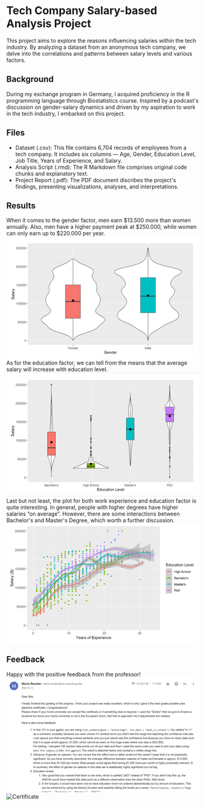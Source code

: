 # Tech Company Salary-based Analysis Project
This project aims to explore the reasons influencing salaries within the tech industry. By analyzing a dataset from an anonymous tech company, we delve into the correlations and patterns between salary levels and various factors.  

## Background
During my exchange program in Germany, I acquired proficiency in the R programming language through Biostatistics course. Inspired by a podcast's discussion on gender-salary dynamics and driven by my aspiration to work in the tech industry, I embarked on this project.  

## Files
- Dataset (.csv): This file contains 6,704 records of employees from a tech company. It includes six columns — Age, Gender, Education Level, Job Title, Years of Experience, and Salary.
- Analysis Script (.rmd): The R Markdown file comprises original code chunks and explanatory text.
- Project Report (.pdf): The PDF document discribes the project's findings, presenting visualizations, analyses, and interpretations.

## Results
When it comes to the gender factor, men earn $13.500 more than women annually. Also, men have a higher payment peak at $250.000, while women can only earn up to $220.000 per year. 
![Salary-Gender](/img/salary-gender.png)
As for the education factor, we can tell from the means that the average salary will increase with education level. 
![Salary-Education](/img/salary-education.png)
Last but not least, the plot for both work experience and education factor is quite interesting. In general, people with higher degrees have higher salaries “on average”. However, there are some interactions between Bachelor's and Master's Degree, which worth a further discussion. 
![Salary-WorkExperience](/img/salary-experience.png)

## Feedback
Happy with the positive feedback from the professor! 
![Email_Feedback](/img/feedback.png)
![Certificate](/img/certificate.png)
